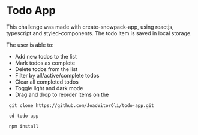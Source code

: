 # Todo App

This challenge was made with create-snowpack-app, using reactjs, typescript and styled-components. The todo item is saved in local storage.

The user is able to: 

- Add new todos to the list
- Mark todos as complete
- Delete todos from the list
- Filter by all/active/complete todos
- Clear all completed todos
- Toggle light and dark mode
- Drag and drop to reorder items on the

```
 git clone https://github.com/JoaoVitorOli/todo-app.git
 
 cd todo-app
 
 npm install
```
